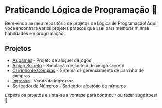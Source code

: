 # Praticando Lógica de Programação 🧠

Bem-vindo ao meu repositório de projetos de Lógica de Programação! Aqui você encontrará vários projetos práticos que usei para melhorar minhas habilidades em programação.

## Projetos

- [Alugames](https://pauloprediger.github.io/Praticando-Logica-de-Progamacao/alugames) - Projeto de aluguel de jogos
- [Amigo Secreto](https://pauloprediger.github.io/Praticando-Logica-de-Progamacao/amigo-secreto) - Simulação de sorteio de amigo secreto
- [Carrinho de Compras](https://pauloprediger.github.io/Praticando-Logica-de-Progamacao/carrinho-compras) - Sistema de gerenciamento de carrinho de compras
- [Ingresso](https://pauloprediger.github.io/Praticando-Logica-de-Progamacao/ingresso) - Venda de ingressos
- [Sorteador de Números](https://pauloprediger.github.io/Praticando-Logica-de-Progamacao/sorteador-numeros) - Sorteador aleatório de números

Explore os projetos e sinta-se à vontade para contribuir ou fazer sugestões! 🚀
